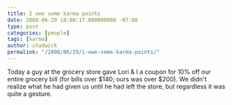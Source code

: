 ```yaml
---
title: I owe some karma points
date: 2008-06-29 18:08:17.000000000 -07:00
type: post
categories: [people]
tags: [karma]
author: chadwick
permalink: "/2008/06/29/i-owe-some-karma-points/"
---
```

Today a guy at the grocery store gave Lori & I a coupon for 10% off our entire
grocery bill (for bills over $140; ours was over $200). We didn't realize what
he had given us until he had left the store, but regardless it was quite a
gesture.

